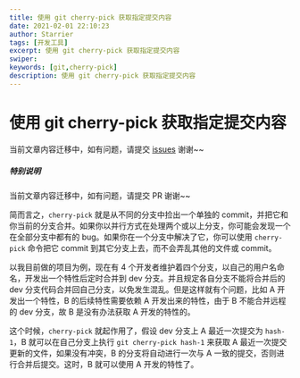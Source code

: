 ```yaml
---
title: 使用 git cherry-pick 获取指定提交内容
date: 2021-02-01 22:10:23
author: Starrier
tags: [开发工具]
excerpt: 使用 git cherry-pick 获取指定提交内容
swiper:
keywords: [git,cherry-pick]
description: 使用 git cherry-pick 获取指定提交内容
---
```


# 使用 git cherry-pick 获取指定提交内容

当前文章内容迁移中，如有问题，请提交 [issues](https://github.com/Starrier/starrier.github.io/issues) 谢谢~~

##### **特别说明**

当前文章内容迁移中，如有问题，请提交 PR 谢谢~~

简而言之，`cherry-pick` 就是从不同的分支中捡出一个单独的 commit，并把它和你当前的分支合并。如果你以并行方式在处理两个或以上分支，你可能会发现一个在全部分支中都有的 bug。如果你在一个分支中解决了它，你可以使用 `cherry-pick` 命令把它 commit 到其它分支上去，而不会弄乱其他的文件或 commit。

以我目前做的项目为例，现在有 4 个开发者维护着四个分支，以自己的用户名命名，开发出一个特性后定时合并到 dev 分支。并且规定各自分支不能将合并后的 dev 分支代码合并回自己分支，以免发生混乱。但是这样就有个问题，比如 A 开发出一个特性，B 的后续特性需要依赖 A 开发出来的特性，由于 B 不能合并远程的 dev 分支，故 B 是没有办法获取 A 开发的特性的。

这个时候，`cherry-pick` 就起作用了，假设 dev 分支上 A 最近一次提交为 `hash-1`，B 就可以在自己分支上执行 `git cherry-pick hash-1` 来获取 A 最近一次提交更新的文件，如果没有冲突，B 的分支将自动进行一次与 A 一致的提交，否则进行合并后提交。这时，B 就可以使用 A 开发的特性了。
